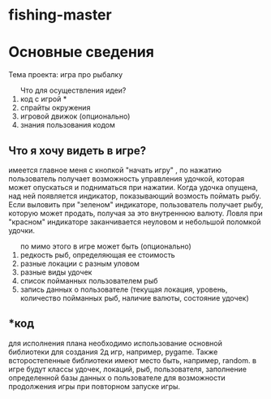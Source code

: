 # fishing-master
<h1> Основные сведения </h1>
<p>Тема проекта: игра про рыбалку </p>
<ol>Что для осуществления идеи?
  <li> код с игрой *</li>
  <li> спрайты окружения </li>  
  <li> игровой движок (опционально)</li>
  <li> знания пользования кодом</li>  
</ol>
<h2>Что я хочу видеть в игре?</h2>
<p>имеется главное меня с кнопкой "начать игру" , по нажатию пользователь получает возможность управления удочкой, которая может опускаться и подниматься при нажатии.
Когда удочка опущена, над ней появляется индикатор, показывающий возмость поймать рыбу. Если выловить при "зеленом" индикаторе, пользователь получает рыбу, которую может продать, получая за это внутреннюю валюту. Ловля при "красном" индикаторе заканчивается неуловом и небольшой поломкой удочки. </p>
<ol> по мимо этого в игре может быть (опционально)
<li>редкость рыб, определяющая ее стоимость </li>
<li>разные локации с разным уловом </li>
<li>разные виды удочек </li>
<li>список пойманных пользователем рыб  </li>
<li>запись данных о пользователе (текущая локация, уровень, количество пойманных рыб, наличие валюты, состояние удочек) </li>
</ol>
<h2>*код</h2>
<p> для исполнения плана необходимо использование основной библиотеки для создания 2д игр, например, pygame.
Также всторостепенные библиотеки имеют место быть, например, random. в игре будут классы удочек, локаций, рыб, пользователя, заполнение определенной базы данных о пользователе для возможности продолжения игры при повторном запуске игры.
  </p>

